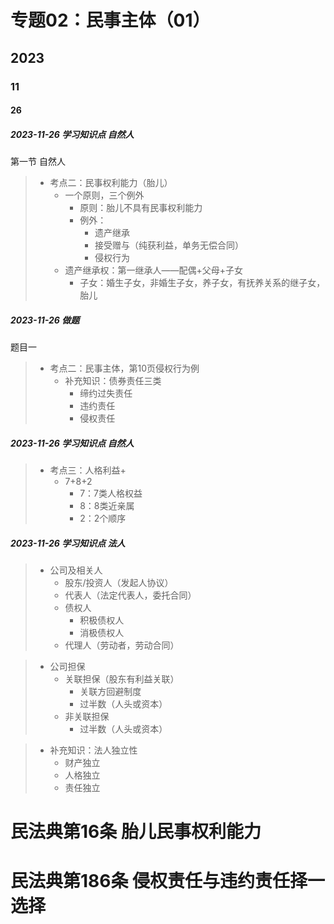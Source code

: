 # 专题02：民事主体（01）

## 2023

### 11

#### 26

##### 2023-11-26 学习知识点 自然人

第一节 自然人

> - 考点二：民事权利能力（胎儿）
>   - 一个原则，三个例外
>     - 原则：胎儿不具有民事权利能力
>     - 例外：
>       - 遗产继承
>       - 接受赠与（纯获利益，单务无偿合同）
>       - 侵权行为
>   - 遗产继承权：第一继承人——配偶+父母+子女
>     - 子女：婚生子女，非婚生子女，养子女，有抚养关系的继子女，胎儿

##### 2023-11-26 做题

题目一

> - 考点二：民事主体，第10页侵权行为例
>   - 补充知识：债券责任三类
>     - 缔约过失责任
>     - 违约责任
>     - 侵权责任

##### 2023-11-26 学习知识点 自然人

> - 考点三：人格利益+
>   - 7+8+2
>     - 7：7类人格权益
>     - 8：8类近亲属
>     - 2：2个顺序

##### 2023-11-26 学习知识点 法人

> - 公司及相关人
>   - 股东/投资人（发起人协议）
>   - 代表人（法定代表人，委托合同）
>   - 债权人
>     - 积极债权人
>     - 消极债权人
>   - 代理人（劳动者，劳动合同）

> - 公司担保
>   - 关联担保（股东有利益关联）
>     - 关联方回避制度
>     - 过半数（人头或资本）
>   - 非关联担保
>     - 过半数（人头或资本）

> - 补充知识：法人独立性
>   - 财产独立
>   - 人格独立
>   - 责任独立

# 民法典第16条 胎儿民事权利能力

# 民法典第186条 侵权责任与违约责任择一选择

